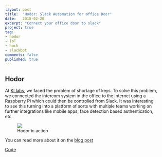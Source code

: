 ```yaml
---
layout: post
title:  "Hodor: Slack Automation for office Door"
date:   2018-02-20
excerpt: "Connect your office door to slack"
project: true
tag:
- hodor 
- IoT
- hack
- slackbot
comments: false
published: true
---
```


Hodor
-----
At [KI labs](www.ki-labs.com), we faced the problem of shortage of keys. To solve this problem, we connected the intercom system in the office to the internet using a Raspberry Pi which could then be controlled from Slack. It was interesting to see this turning into a platform of sorts with multiple teams working on further integrations like mobile apps, face detection based authentication, etc.

<figure>
    <img src="https://nithishr.com/assets/img/projects/hodor.jpeg">
    <figcaption>Hodor in action</figcaption>
</figure>

You can read more about it on the [blog post](https://medium.com/ki-labs-engineering/hodor-controlling-the-office-door-from-slack-a79e77635e39)

[Code](https://github.com/nithishr/Hodor)
